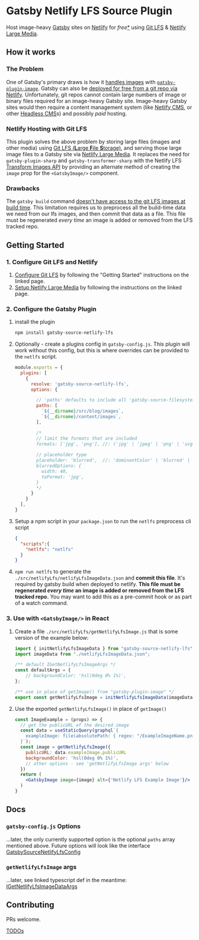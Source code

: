 # Gatsby Netlify LFS Source Plugin
Host image-heavy [Gatsby](https://www.gatsbyjs.com/) sites on [Netlify](https://www.netlify.com/with/gatsby/) for _free_[\*](https://www.netlify.com/pricing/#add-ons-large-media) using [Git LFS](https://git-lfs.github.com/) & [Netlify Large Media](https://docs.netlify.com/large-media/setup/).

## How it works

### The Problem
One of Gatsby's primary draws is how it [handles images](https://using-gatsby-image.gatsbyjs.org/) with [`gatsby-plugin-image`](https://www.gatsbyjs.com/plugins/gatsby-plugin-image/). Gatsby can also be [deployed for free from a git repo via Netlify](https://www.netlify.com/blog/2016/02/24/a-step-by-step-guide-gatsby-on-netlify/). Unfortunately, git repos cannot contain large numbers of image or binary files required for an image-heavy Gatsby site. Image-heavy Gatsby sites would then require a content management system (like [Netlify CMS](https://github.com/netlify-templates/gatsby-starter-netlify-cms), or other [Headless CMS](https://www.gatsbyjs.com/docs/how-to/sourcing-data/headless-cms/)s) and possibly _paid_ hosting.

### Netlify Hosting with Git LFS
This plugin solves the above problem by storing large files (images and other media) using [Git LFS (**L**arge **F**ile  **S**torage)](https://git-lfs.github.com/), and serving those large image files to a Gatsby site via [Netlify Large Media](https://docs.netlify.com/large-media/setup/). It replaces the need for `gatsby-plugin-sharp` and `gatsby-transformer-sharp` with the Netlify LFS [Transform Images API](https://docs.netlify.com/large-media/transform-images/) by providing an alternate method of creating the `image` prop for the `<GatsbyImage/>` component.

### Drawbacks
The `gatsby build` command [doesn't have access to the git LFS images at build time](https://github.com/gatsbyjs/gatsby/issues/12438#issuecomment-474113335). This limitation requires us to preprocess all the build-time data we need from our lfs images, and then commit that data as a file. This file must be regenerated _every time_ an image is added or removed from the LFS tracked repo.

## Getting Started

### 1. Configure Git LFS and Netlify
1. [Configure Git LFS](https://git-lfs.github.com/) by following the "Getting Started" instructions on the linked page.
2. [Setup Netlify Large Media](https://docs.netlify.com/large-media/setup/) by following the instructions on the linked page.

### 2. Configure the Gatsby Plugin
1. install the plugin
    ```bash
    npm install gatsby-source-netlify-lfs
    ```
2. Optionally - create a plugins config in `gatsby-config.js`. This plugin will work without this config, but this is where overrides can be provided to the `netlfs` script.
    ```js
    module.exports = {
      plugins: [
        {
          resolve: 'gatsby-source-netlify-lfs',
          options: {

            // 'paths' defaults to include all 'gatsby-source-filesystem' config paths, but they can be manually overridden here
            paths: [
              `${__dirname}/src/blog/images`,
              `${__dirname}/content/images`,
            ],

            /*
            // limit the formats that are included
            formats: ['jpg', 'png'], //: ('jpg' | 'jpeg' | 'png' | 'svg' | 'gif')[]
            
            // placeholder type
            placeholder: 'blurred',  //: 'dominantColor' | 'blurred' | 'none';
            blurredOptions: {
              width: 40,
              toFormat: 'jpg',
            }
            */
          }
        }
      ],
    }
    ```
3. Setup a npm script in your `package.json` to run the `netlfs` preprocess cli script
    ```json
    {
      "scripts":{
        "netlfs": "netlfs"
      }
    }
    ```
4. `npm run netlfs` to generate the `./src/netlifyLfs/netlifyLfsImageData.json` and **commit this file**. It's required by gatsby build when deployed to netlify. __This file must be regenerated _every time_ an image is added or removed from the LFS tracked repo.__ You may want to add this as a pre-commit hook or as part of a watch command.


### 3. Use with `<GatsbyImage/>` in React
1. Create a file `./src/netlifyLfs/getNetlifyLfsImage.js` that is some version of the example below:
    ```js
    import { initNetlifyLfsImageData } from "gatsby-source-netlify-lfs";
    import imageData from "./netlifyLfsImageData.json";

    /** default IGetNetlifyLfsImageArgs */
    const defaultArgs = {
        // backgroundColor: 'hsl(0deg 0% 1%)',
    };

    /** use in place of getImage() from "gatsby-plugin-image" */
    export const getNetlifyLfsImage = initNetlifyLfsImageData(imageData, defaultArgs);
    ```
2. Use the exported `getNetlifyLfsImage()` in place of `getImage()`
    ```jsx
    const ImageExample = (props) => {
      // get the publicURL of the desired image
      const data = useStaticQuery(graphql`{
        exampleImage: file(absolutePath: { regex: "/ExampleImageName.png/" }) { publicURL })
      }`);
      const image = getNetlifyLfsImage({
        publicURL: data.exampleImage.publicURL
        backgroundColor: 'hsl(0deg 0% 1%)',
        // other options - see 'getNetlifyLfsImage args' below
      })
      return (
        <GatsbyImage image={image} alt={'Netlify LFS Example Image'}/>
      )
    }
    ```

## Docs
### `gatsby-config.js` Options
...later, the only currently supported option is the optional `paths` array mentioned above. Future options will look like the interface [GatsbySourceNetlifyLfsConfig](./src/defaultConfig.ts#L1) 

### `getNetlifyLfsImage` args
...later, see linked typescript def in the meantime: [IGetNetlifyLfsImageDataArgs](./src/initNetlifyLfsImageData.ts#L4)

## Contributing
PRs welcome.

[TODOs](./TODO.md)
